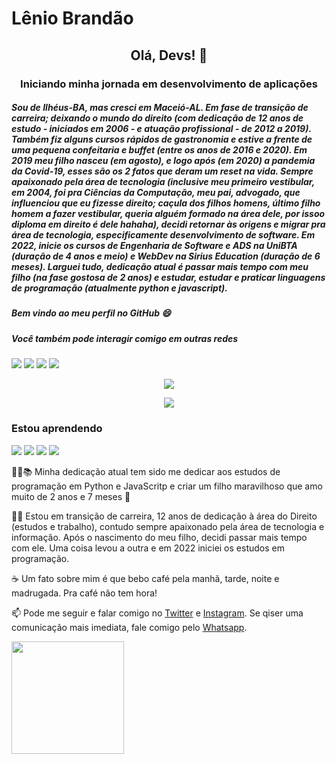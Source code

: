 # Lênio Brandão
## <p align="center"> Olá, Devs! 👋 </p>
### <p align="center"> Iniciando minha jornada em desenvolvimento de aplicações </p>
##### Sou de Ilhéus-BA, mas _cresci_ em Maceió-AL. Em fase de transição de carreira; deixando o mundo do direito (com dedicação de 12 anos de estudo - iniciados em 2006 - e atuação profissional - de 2012 a 2019). Também fiz alguns cursos rápidos de gastronomia e estive a frente de uma pequena confeitaria e buffet (entre os anos de 2016 e 2020). Em 2019 meu filho nasceu (em agosto), e logo após (em 2020) a pandemia da Covid-19, esses são os 2 fatos que deram um reset na vida. Sempre apaixonado pela área de tecnologia (inclusive meu primeiro vestibular, em 2004, foi pra Ciências da Computação, meu pai, advogado, que influenciou que eu fizesse direito; caçula dos filhos homens, último filho homem a fazer vestibular, queria alguém formado na área dele, por issoo diploma em direito é dele hahaha), decidi retornar às origens e migrar pra área de tecnologia, especificamente desenvolvimento de software. Em 2022, inicie os cursos de Engenharia de Software e ADS na UniBTA (duração de 4 anos e meio) e WebDev na Sirius Education (duração de 6 meses). Larguei tudo, dedicação atual é passar mais tempo com meu filho (na fase gostosa de 2 anos) e estudar, estudar e praticar linguagens de programação (atualmente python e javascript). 
##### Bem vindo ao meu perfil no GitHub 😄
##### Você também pode interagir comigo em outras redes

<div>
<a href="https://www.linkedin.com/in/leniobrandao" target="_blank"><img src="https://user-images.githubusercontent.com/102772203/161966708-21a6c4ed-6f4c-4661-98a9-7c3103f6a5f5.png"></a>
<a href="https://www.twitter.com/BrandaoLenio" target="_blank"><img src="https://user-images.githubusercontent.com/102772203/161966411-bdbf458f-a4a7-499f-a22e-75a1ac12e545.png"></a>
<a href="https://www.instagram.com/leniobrandao" target="_blank"><img src="https://user-images.githubusercontent.com/102772203/161966293-90a8dc43-1e07-42ec-8c4e-c1ebd921549f.png"></a>
  <a href="https://contate.me/brandaolenio" target="_blank"><img src="https://user-images.githubusercontent.com/102772203/161977440-4bbef4da-4a71-40b9-86b4-37eae4636b59.png"></a>
</div>
</p>
<p align="center">
  <img src="http://img.shields.io/static/v1?label=STATUS&message=EM%20DESENVOLVIMENTO&color=GREEN&style=for-the-badge"/>
  </p>

<p align="center">
  <img src="https://user-images.githubusercontent.com/102772203/161967424-ab4d2f78-7a92-42f8-9687-ae2e44f838ff.gif"/>
</p>

### Estou aprendendo
<img src="https://user-images.githubusercontent.com/102772203/161968164-fc363b85-c199-435d-8df6-f3df0f20380a.png"/> <img src="https://user-images.githubusercontent.com/102772203/161968577-610b051f-0d91-48e0-99f8-3c70743bc00f.png"/> <img src="https://user-images.githubusercontent.com/102772203/161969395-67e6ffad-4893-46b1-bda5-60c755035dc9.png"/> <img src="https://user-images.githubusercontent.com/102772203/161970749-552916c5-201a-45b0-a6af-bbfe47d57e86.png"/>
 </p>
 🧑‍🎓📚 Minha dedicação atual tem sido me dedicar aos estudos de programação em Python e JavaScritp e criar um filho maravilhoso que amo muito de 2 anos e 7 meses 👶
 </p>
 🦾🧠 Estou em transição de carreira, 12 anos de dedicação à área do Direito (estudos e trabalho), contudo sempre apaixonado pela área de tecnologia e informação. Após o nascimento do meu filho, decidi passar mais tempo com ele. Uma coisa levou a outra e em 2022 iniciei os estudos em programação.
 </p>
 ☕ Um fato sobre mim é que bebo café pela manhã, tarde, noite  e madrugada. Pra café não tem hora!
 </p>
 📫 Pode me seguir e falar comigo no <a href="https://www.twitter.com/BrandaoLenio">Twitter</a> e <a href="https://www.instagram.com/leniobrandao">Instagram</a>. Se qiser uma comunicação mais imediata, fale comigo pelo <a href="https://contate.me/brandaolenio">Whatsapp</a>.
</p>
<div>
<a href="https://github.com/brandaolenio">
<img height="180em" src="https://github-readme-stats.vercel.app/api?username=brandaolenio&show_icons=true&theme=dracula&include_all_commits=true&count_private=true"/>
</div>

